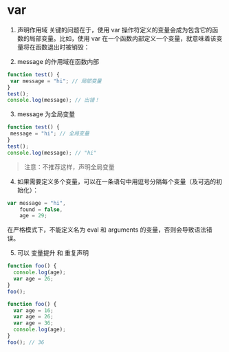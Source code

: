 # var

1. 声明作用域
关键的问题在于，使用 var 操作符定义的变量会成为包含它的函数的局部变量。比如，使用 var
在一个函数内部定义一个变量，就意味着该变量将在函数退出时被销毁：

2. message 的作用域在函数内部

```js
function test() { 
 var message = "hi"; // 局部变量
} 
test(); 
console.log(message); // 出错！
```


3. message 为全局变量

```js
function test() { 
 message = "hi"; // 全局变量
} 
test(); 
console.log(message); // "hi" 
```


> 注意：不推荐这样，声明全局变量

4. 如果需要定义多个变量，可以在一条语句中用逗号分隔每个变量（及可选的初始化）：
```js
var message = "hi", 
    found = false, 
    age = 29; 
```

在严格模式下，不能定义名为 eval 和 arguments 的变量，否则会导致语法错误。

5. 可以 变量提升 和 重复声明

```js
function foo() {
  console.log(age);
  var age = 26;
}
foo();

function foo() {
  var age = 16;
  var age = 26;
  var age = 36;
  console.log(age);
}
foo(); // 36
```
